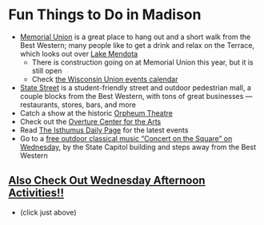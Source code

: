 Fun Things to Do in Madison
===========================

-   [Memorial Union](http://www.union.wisc.edu/visit-memorialunion.htm) is a great place to hang out and a short walk from the Best Western; many people like to get a drink and relax on the Terrace, which looks out over [Lake Mendota](http://agwx.soils.wisc.edu/uwex_agwx/weather/webcam)
    -   There is construction going on at Memorial Union this year, but it is still open
    -   Check [the Wisconsin Union events calendar](http://www.union.wisc.edu/events.aspx)
-   [State Street](http://www.state-st.com) is a student-friendly street and outdoor pedestrian mall, a couple blocks from the Best Western, with tons of great businesses — restaurants, stores, bars, and more
-   Catch a show at the historic [Orpheum Theatre](http://www.madisonorpheum.com)
-   Check out the [Overture Center for the Arts](http://www.overturecenter.org/)
-   Read [The Isthumus Daily Page](http://www.isthmus.com/) for the latest events
-   Go to a [free outdoor classical music “Concert on the Square” on Wednesday](http://www.wcoconcerts.org/performance-listing/category/concerts-on-the-square), by the State Capitol building and steps away from the Best Western

[Also Check Out Wednesday Afternoon Activities!!](/bin/view/Education/UserSchool17WedActivities)
------------------------------------------------------------------------------------------------

-   (click just above)



